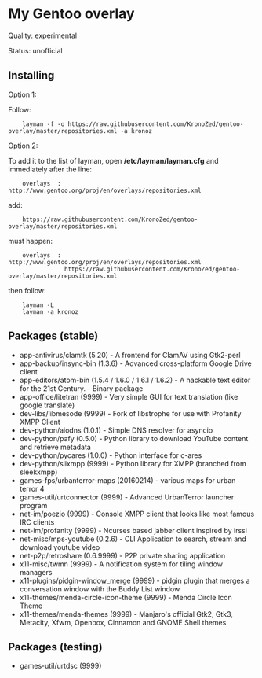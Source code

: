 My Gentoo overlay
==================
Quality: experimental

Status: unofficial

Installing
---------
Option 1:

Follow:

        layman -f -o https://raw.githubusercontent.com/KronoZed/gentoo-overlay/master/repositories.xml -a kronoz


Option 2:

To add it to the list of layman, open **/etc/layman/layman.cfg** and immediately after the line:

        overlays  : http://www.gentoo.org/proj/en/overlays/repositories.xml

add:

        https://raw.githubusercontent.com/KronoZed/gentoo-overlay/master/repositories.xml

must happen:

        overlays  : http://www.gentoo.org/proj/en/overlays/repositories.xml
                    https://raw.githubusercontent.com/KronoZed/gentoo-overlay/master/repositories.xml

then follow:

        layman -L
        layman -a kronoz

Packages (stable)
---------
* app-antivirus/clamtk (5.20) - A frontend for ClamAV using Gtk2-perl
* app-backup/insync-bin (1.3.6) - Advanced cross-platform Google Drive client
* app-editors/atom-bin (1.5.4 / 1.6.0 / 1.6.1 / 1.6.2) - A hackable text editor for the 21st Century. - Binary package
* app-office/litetran (9999) - Very simple GUI for text translation (like google translate)
* dev-libs/libmesode (9999) - Fork of libstrophe for use with Profanity XMPP Client
* dev-python/aiodns (1.0.1) - Simple DNS resolver for asyncio
* dev-python/pafy (0.5.0) - Python library to download YouTube content and retrieve metadata
* dev-python/pycares (1.0.0) - Python interface for c-ares
* dev-python/slixmpp (9999) - Python library for XMPP (branched from sleekxmpp)
* games-fps/urbanterror-maps (20160214) - various maps for urban terror 4
* games-util/urtconnector (9999) - Advanced UrbanTerror launcher program
* net-im/poezio (9999) - Console XMPP client that looks like most famous IRC clients
* net-im/profanity (9999) - Ncurses based jabber client inspired by irssi
* net-misc/mps-youtube (0.2.6) - CLI Application to search, stream and download youtube video
* net-p2p/retroshare (0.6.9999) - P2P private sharing application
* x11-misc/twmn (9999) - A notification system for tiling window managers
* x11-plugins/pidgin-window_merge (9999) - pidgin plugin that merges a conversation window with the Buddy List window
* x11-themes/menda-circle-icon-theme (9999) - Menda Circle Icon Theme
* x11-themes/menda-themes (9999) - Manjaro's official Gtk2, Gtk3, Metacity, Xfwm, Openbox, Cinnamon and GNOME Shell themes

Packages (testing)
---------
* games-util/urtdsc (9999)

